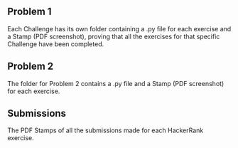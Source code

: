## Problem 1
Each Challenge has its own folder containing a .py file for each exercise and a Stamp (PDF screenshot),
proving that all the exercises for that specific Challenge have been completed.

## Problem 2
The folder for Problem 2 contains a .py file and a Stamp (PDF screenshot) for each exercise.

## Submissions
The PDF Stamps of all the submissions made for each HackerRank exercise.